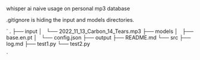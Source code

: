 whisper ai naive usage on personal mp3 database

.gitignore is hiding the input and models directories. 

`
.
├── input
│   └── 2022_11_13_Carbon_14_Tears.mp3
├── models
│   ├── base.en.pt
│   └── config.json
├── output
├── README.md
└── src
├── log.md
├── test1.py
└── test2.py

`
